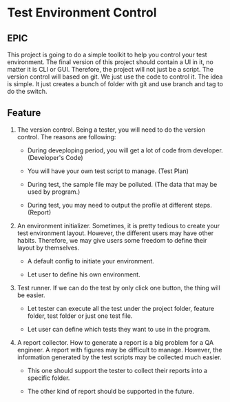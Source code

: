 Test Environment Control
=========================

## EPIC

This project is going to do a simple toolkit to help you control your test environment. The final version of this project should contain a UI in it, no matter it is CLI or GUI. Therefore, the project will not just be a script. The version control will based on git. We just use the code to control it. The idea is simple. It just creates a bunch of folder with git and use branch and tag to do the switch.

## Feature

1. The version control. Being a tester, you will need to do the version control. The reasons are following:

    - During deveploping period, you will get a lot of code from developer. (Developer's Code)

    - You will have your own test script to manage. (Test Plan)

    - During test, the sample file may be polluted. (The data that may be used by program.)

    - During test, you may need to output the profile at different steps. (Report)

2. An environment initializer. Sometimes, it is pretty tedious to create your test environment layout. However, the different users may have other habits. Therefore, we may give users some freedom to define their layout by themselves.

    - A default config to initiate your environment.

    - Let user to define his own environment.

3. Test runner. If we can do the test by only click one button, the thing will be easier.

    - Let tester can execute all the test under the project folder, feature folder, test folder or just one test file. 

    - Let user can define which tests they want to use in the program.

4. A report collector. How to generate a report is a big problem for a QA engineer. A report with figures may be difficult to manage. However, the information generated by the test scripts may be collected much easier.

    - This one should support the tester to collect their reports into a specific folder.

    - The other kind of report should be supported in the future.
